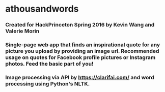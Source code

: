 # athousandwords

### Created for HackPrinceton Spring 2016 by Kevin Wang and Valerie Morin
### Single-page web app that finds an inspirational quote for any picture you upload by providing an image url. Recommended usage on quotes for Facebook profile pictures or Instagram photos. Feed the basic part of you! 

### Image processing via API by https://clarifai.com/ and word processing using Python's NLTK.
